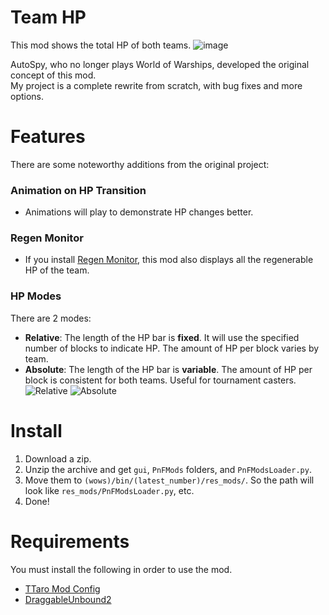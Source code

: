# Team HP
This mod shows the total HP of both teams.
![image](https://github.com/user-attachments/assets/15ca2e36-b26b-4f6d-b1a7-c92d8ffce58d)

AutoSpy, who no longer plays World of Warships, developed the original concept of this mod.  
My project is a complete rewrite from scratch, with bug fixes and more options.

# Features
There are some noteworthy additions from the original project:
### Animation on HP Transition
- Animations will play to demonstrate HP changes better.
### Regen Monitor
- If you install [Regen Monitor](../../../RegenMonitor), this mod also displays all the regenerable HP of the team.
### HP Modes
There are 2 modes:
- **Relative**: The length of the HP bar is **fixed**. It will use the specified number of blocks to indicate HP. The amount of HP per block varies by team.
- **Absolute**: The length of the HP bar is **variable**. The amount of HP per block is consistent for both teams. Useful for tournament casters.
![Relative](https://github.com/user-attachments/assets/a38641eb-cbb9-4043-bb16-f11ee8def1c7)
![Absolute](https://github.com/user-attachments/assets/ee964fbd-80db-440d-b11d-e2b5404bf497)

# Install
1. Download a zip.
2. Unzip the archive and get `gui`, `PnFMods` folders, and `PnFModsLoader.py`.
3. Move them to `(wows)/bin/(latest_number)/res_mods/`. So the path will look like `res_mods/PnFModsLoader.py`, etc.
4. Done!

# Requirements
You must install the following in order to use the mod.
- [TTaro Mod Config](../../../TTaroModConfig)
- [DraggableUnbound2](../../../DraggableUnbound2)

